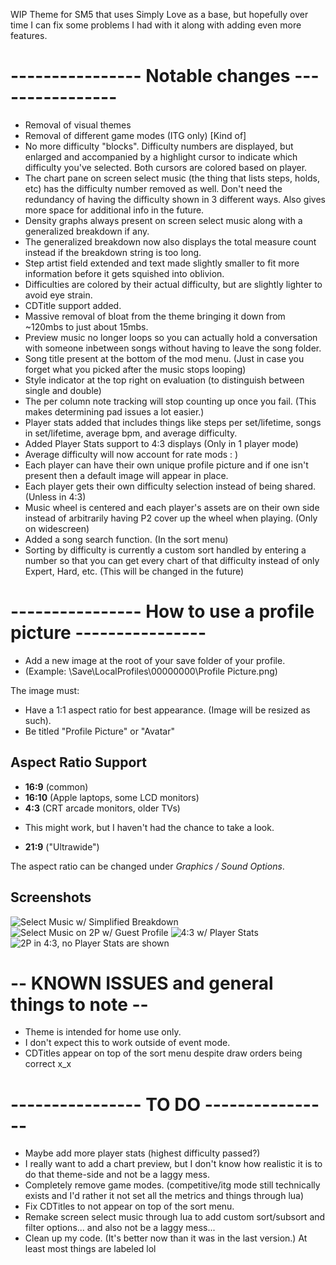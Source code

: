 WIP Theme for SM5 that uses Simply Love as a base, but hopefully over time I can fix some problems I had with it along with adding even more features.

# ---------------- Notable changes ----------------

- Removal of visual themes
- Removal of different game modes (ITG only) [Kind of]
- No more difficulty "blocks". Difficulty numbers are displayed, but enlarged and accompanied by a highlight cursor to indicate which difficulty you've selected. Both cursors are colored based on player.
- The chart pane on screen select music (the thing that lists steps, holds, etc) has the difficulty number removed as well. Don't need the redundancy of having the difficulty shown in 3 different ways. Also gives more space for additional info in the future.
- Density graphs always present on screen select music along with a generalized breakdown if any.
- The generalized breakdown now also displays the total measure count instead if the breakdown string is too long.
- Step artist field extended and text made slightly smaller to fit more information before it gets squished into oblivion.
- Difficulties are colored by their actual difficulty, but are slightly lighter to avoid eye strain.
- CDTitle support added.
- Massive removal of bloat from the theme bringing it down from ~120mbs to just about 15mbs.
- Preview music no longer loops so you can actually hold a conversation with someone inbetween songs without having to leave the song folder.
- Song title present at the bottom of the mod menu. (Just in case you forget what you picked after the music stops looping)
- Style indicator at the top right on evaluation (to distinguish between single and double)
- The per column note tracking will stop counting up once you fail. (This makes determining pad issues a lot easier.)
- Player stats added that includes things like steps per set/lifetime, songs in set/lifetime, average bpm, and average difficulty.
- Added Player Stats support to 4:3 displays (Only in 1 player mode)
- Average difficulty will now account for rate mods : )
- Each player can have their own unique profile picture and if one isn't present then a default image will appear in place.
- Each player gets their own difficulty selection instead of being shared. (Unless in 4:3)
- Music wheel is centered and each player's assets are on their own side instead of arbitrarily having P2 cover up the wheel when playing. (Only on widescreen)
- Added a song search function. (In the sort menu)
- Sorting by difficulty is currently a custom sort handled by entering a number so that you can get every chart of that difficulty instead of only Expert, Hard, etc. (This will be changed in the future)

# ---------------- How to use a profile picture ----------------

- Add a new image at the root of your save folder of your profile.
- (Example: \Save\LocalProfiles\00000000\Profile Picture.png)

The image must:
- Have a 1:1 aspect ratio for best appearance. (Image will be resized as such).
- Be titled "Profile Picture" or "Avatar"

## Aspect Ratio Support

  * <strong>16:9</strong> (common)
  * <strong>16:10</strong> (Apple laptops, some LCD monitors)
  * <strong>4:3</strong> (CRT arcade monitors, older TVs)
  
 - This might work, but I haven't had the chance to take a look.
  * <strong>21:9</strong> ("Ultrawide")

The aspect ratio can be changed under *Graphics / Sound Options*.

## Screenshots
![Select Music w/ Simplified Breakdown](https://i.imgur.com/uvBeh6u.png)
![Select Music on 2P w/ Guest Profile](https://i.imgur.com/2vOx8MP.png)
![4:3 w/ Player Stats](https://i.imgur.com/jER3Oqo.png)
![2P in 4:3, no Player Stats are shown](https://i.imgur.com/07HFW5f.png)


# -- KNOWN ISSUES and general things to note --
- Theme is intended for home use only.
- I don't expect this to work outside of event mode.
- CDTitles appear on top of the sort menu despite draw orders being correct x_x

# ---------------- TO DO ----------------
- Maybe add more player stats (highest difficulty passed?)
- I really want to add a chart preview, but I don't know how realistic it is to do that theme-side and not be a laggy mess.
- Completely remove game modes. (competitive/itg mode still technically exists and I'd rather it not set all the metrics and things through lua)
- Fix CDTitles to not appear on top of the sort menu.
- Remake screen select music through lua to add custom sort/subsort and filter options... and also not be a laggy mess...
- Clean up my code. (It's better now than it was in the last version.) At least most things are labeled lol
